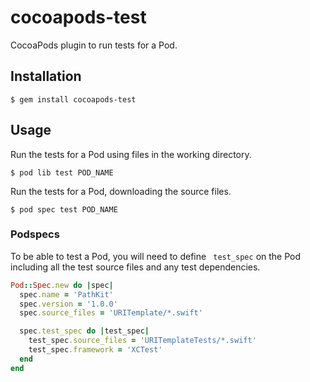 # cocoapods-test

CocoaPods plugin to run tests for a Pod.

## Installation

    $ gem install cocoapods-test

## Usage

Run the tests for a Pod using files in the working directory.

    $ pod lib test POD_NAME

Run the tests for a Pod, downloading the source files.

    $ pod spec test POD_NAME

### Podspecs

To be able to test a Pod, you will need to define ` test_spec` on the Pod
including all the test source files and any test dependencies.

```ruby
Pod::Spec.new do |spec|
  spec.name = 'PathKit'
  spec.version = '1.0.0'
  spec.source_files = 'URITemplate/*.swift'

  spec.test_spec do |test_spec|
    test_spec.source_files = 'URITemplateTests/*.swift'
    test_spec.framework = 'XCTest'
  end
end
````

